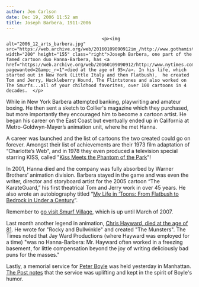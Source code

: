 ```yaml
---
author: Jen Carlson
date: Dec 19, 2006 11:52 am
title: Joseph Barbera, 1911-2006
---
```


	
										<p><img alt="2006_12_arts_barbera.jpg" src="https://web.archive.org/web/20160109090912im_/http://www.gothamist.com/attachments/arts_jen/2006_12_arts_barbera.jpg" width="200" height="155" class="right">Joseph Barbera, one part of the famed cartoon duo Hanna-Barbera, has <a href="https://web.archive.org/web/20160109090912/http://www.nytimes.com/2006/12/19/arts/19barbera.html?pagewanted=2&amp;_r=1">died at the age of 95</a>. In his life, which started out in New York (Little Italy and then Flatbush),  he created Tom and Jerry, Huckleberry Hound, The Flintstones and also worked on The Smurfs...all of your childhood favorites, over 100 cartoons in 4 decades.  </p>

<p>While in New York Barbera attempted banking, playwriting and amateur boxing. He then sent a sketch to Collier&apos;s magazine which they purchased, but more importantly they encouraged him to become a cartoon artist. He began his career on the East Coast but eventually ended up in California at Metro-Goldwyn-Mayer&#x2019;s animation unit, where he met Hanna. </p>

<p>A career was launched and the list of cartoons the two created could go on forever. Amongst their list of achievements are their 1973 film adaptation of &#x201C;Charlotte&#x2019;s Web&quot;, and in 1978 they even produced a television special starring KISS, called &quot;<a href="https://web.archive.org/web/20160109090912/http://en.wikipedia.org/wiki/Kiss_Meets_the_Phantom_of_the_Park">Kiss Meets the Phantom of the Park</a>&quot;!</p>

<p>In 2001, Hanna died and the company was fully absorbed by Warner Brothers&#x2019; animation division. Barbera stayed in the game and was even the writer, director and storyboard artist for the 2005 cartoon &#x201C;The KarateGuard,&#x201D; his first theatrical Tom and Jerry work in over 45 years. He also wrote an autobiography titled &#x201C;<a href="https://web.archive.org/web/20160109090912/http://www.amazon.com/My-Life-Toons-Flatbush-Bedrock/dp/1570360421">My Life in &#x2018;Toons: From Flatbush to Bedrock in Under a Century</a>&#x201D;. </p>

<p>Remember to <a href="https://web.archive.org/web/20160109090912/http://www.gothamist.com/archives/2006/11/18/smurf_village_i.php">go visit Smurf Village</a>, which is up until March of 2007. </p>

<p>Last month another legend in animation, <a href="https://web.archive.org/web/20160109090912/http://www.nytimes.com/2006/12/19/obituaries/19hayward.1.html">Chris Hayward, died at the age of 81</a>. He wrote for &quot;Rocky and Bullwinkle&quot; and created &quot;The Munsters&quot;. The Times noted that Jay Ward Productions (where Hayward was employed for a time) &quot;was no Hanna-Barbera: Mr. Hayward often worked in a freezing basement, for little compensation beyond the joy of writing deliciously bad puns for the masses.&quot;</p>

<p>Lastly, a memorial service for <a href="https://web.archive.org/web/20160109090912/http://www.gothamist.com/archives/2006/12/13/peter_boyle_193.php">Peter Boyle</a> was held yesterday in Manhattan. <a href="https://web.archive.org/web/20160109090912/http://www.nypost.com/seven/12192006/news/regionalnews/putting_the_fun_in_funeral_regionalnews_kate_sheehy.htm">The Post notes</a> that the service was uplifting and kept in the spirit of Boyle&apos;s humor. </p>					
										
									
				